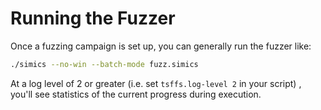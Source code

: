 # Running the Fuzzer

Once a fuzzing campaign is set up, you can generally run the fuzzer like:

```sh
./simics --no-win --batch-mode fuzz.simics
```

At a log level of 2 or greater (i.e. set `tsffs.log-level 2` in your script) , you'll
see statistics of the current progress during execution.